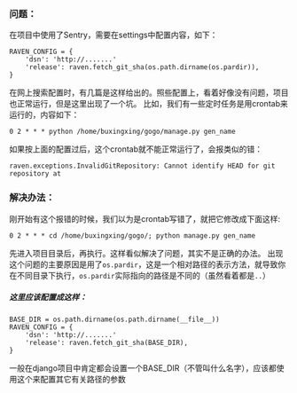 ### 问题：
在项目中使用了Sentry，需要在settings中配置内容，如下：
```
RAVEN_CONFIG = {
    'dsn': 'http://.......'
    'release': raven.fetch_git_sha(os.path.dirname(os.pardir)),
}
```
在网上搜索配置时，有几篇是这样给出的。照些配置上，看着好像没有问题，项目也正常运行，但是这里出现了一个坑。
比如，我们有一些定时任务是用crontab来运行的，内容如下：
```
0 2 * * * python /home/buxingxing/gogo/manage.py gen_name
```
如果按上面的配置过后，这个crontab就不能正常运行了，会报类似的错：
```
raven.exceptions.InvalidGitRepository: Cannot identify HEAD for git repository at
```
### 解决办法：
刚开始有这个报错的时候，我们以为是crontab写错了，就把它修改成下面这样:
```
0 2 * * * cd /home/buxingxing/gogo/; python manage.py gen_name
```
先进入项目目录后，再执行。这样看似解决了问题，其实不是正确的办法。
出现这个问题的主要原因是用了```os.pardir```，这是一个相对路径的表示方法，就导致你在不同目录下执行，```os.pardir```实际指向的路径是不同的（虽然看着都是```..```）  
##### 这里应该配置成这样：
```
BASE_DIR = os.path.dirname(os.path.dirname(__file__))
RAVEN_CONFIG = {
    'dsn': 'http://.......'
    'release': raven.fetch_git_sha(BASE_DIR),
}
```
一般在django项目中肯定都会设置一个BASE_DIR（不管叫什么名字），应该都使用这个来配置其它有关路径的参数
